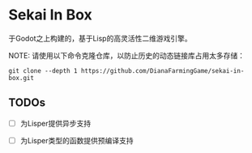 # Sekai In Box

于Godot之上构建的，基于Lisp的高灵活性二维游戏引擎。

NOTE: 请使用以下命令克隆仓库，以防止历史的动态链接库占用太多存储：

```shell
git clone --depth 1 https://github.com/DianaFarmingGame/sekai-in-box.git
```

## TODOs

- [ ] 为Lisper提供异步支持

- [ ] 为Lisper类型的函数提供预编译支持
